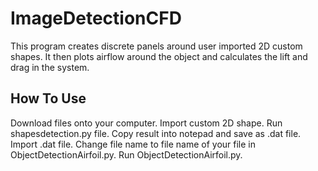 # ImageDetectionCFD
This program creates discrete panels around user imported 2D custom shapes. It then plots airflow around the object and calculates the lift and drag in the system.

## How To Use
Download files onto your computer. Import custom 2D shape. Run shapesdetection.py file. Copy result into notepad and save as .dat file. Import .dat file. Change file name to file name of your file in ObjectDetectionAirfoil.py. Run ObjectDetectionAirfoil.py.
